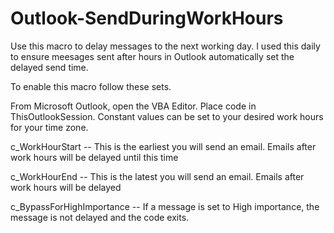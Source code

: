 # Outlook-SendDuringWorkHours

Use this macro to delay messages to the next working day.  I used this daily to ensure meesages sent after hours in Outlook automatically set the delayed send time.  

To enable this macro follow these sets. 

From Microsoft Outlook, open the VBA Editor. Place code in ThisOutlookSession.  Constant values can be set to your desired work hours for your time zone. 

c_WorkHourStart -- This is the earliest you will send an email.  Emails after work hours will be delayed until this time

c_WorkHourEnd   -- This is the latest you will send an email.  Emails after work hours will be delayed

c_BypassForHighImportance -- If a message is set to High importance, the message is not delayed and the code exits.
